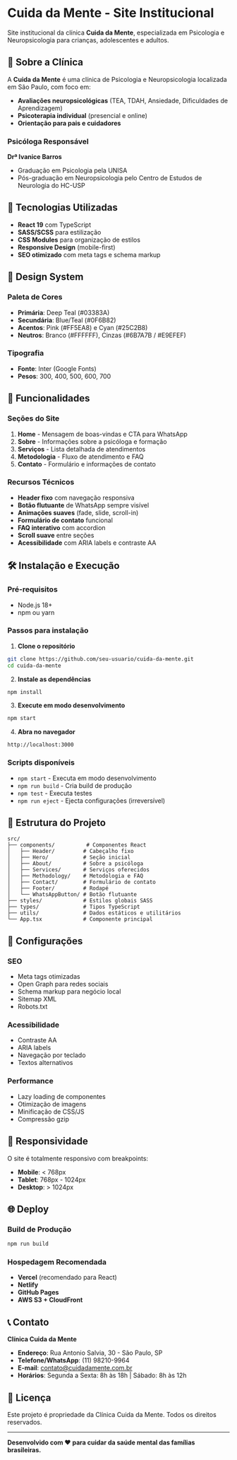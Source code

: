 # Cuida da Mente - Site Institucional

Site institucional da clínica **Cuida da Mente**, especializada em Psicologia e Neuropsicologia para crianças, adolescentes e adultos.

## 🏥 Sobre a Clínica

A **Cuida da Mente** é uma clínica de Psicologia e Neuropsicologia localizada em São Paulo, com foco em:

- **Avaliações neuropsicológicas** (TEA, TDAH, Ansiedade, Dificuldades de Aprendizagem)
- **Psicoterapia individual** (presencial e online)
- **Orientação para pais e cuidadores**

### Psicóloga Responsável
**Drª Ivanice Barros**
- Graduação em Psicologia pela UNISA
- Pós-graduação em Neuropsicologia pelo Centro de Estudos de Neurologia do HC-USP

## 🚀 Tecnologias Utilizadas

- **React 19** com TypeScript
- **SASS/SCSS** para estilização
- **CSS Modules** para organização de estilos
- **Responsive Design** (mobile-first)
- **SEO otimizado** com meta tags e schema markup

## 🎨 Design System

### Paleta de Cores
- **Primária**: Deep Teal (#03383A)
- **Secundária**: Blue/Teal (#0F6B82)
- **Acentos**: Pink (#FF5EA8) e Cyan (#25C2B8)
- **Neutros**: Branco (#FFFFFF), Cinzas (#6B7A7B / #E9EFEF)

### Tipografia
- **Fonte**: Inter (Google Fonts)
- **Pesos**: 300, 400, 500, 600, 700

## 📱 Funcionalidades

### Seções do Site
1. **Home** - Mensagem de boas-vindas e CTA para WhatsApp
2. **Sobre** - Informações sobre a psicóloga e formação
3. **Serviços** - Lista detalhada de atendimentos
4. **Metodologia** - Fluxo de atendimento e FAQ
5. **Contato** - Formulário e informações de contato

### Recursos Técnicos
- **Header fixo** com navegação responsiva
- **Botão flutuante** de WhatsApp sempre visível
- **Animações suaves** (fade, slide, scroll-in)
- **Formulário de contato** funcional
- **FAQ interativo** com accordion
- **Scroll suave** entre seções
- **Acessibilidade** com ARIA labels e contraste AA

## 🛠️ Instalação e Execução

### Pré-requisitos
- Node.js 18+ 
- npm ou yarn

### Passos para instalação

1. **Clone o repositório**
```bash
git clone https://github.com/seu-usuario/cuida-da-mente.git
cd cuida-da-mente
```

2. **Instale as dependências**
```bash
npm install
```

3. **Execute em modo desenvolvimento**
```bash
npm start
```

4. **Abra no navegador**
```
http://localhost:3000
```

### Scripts disponíveis

- `npm start` - Executa em modo desenvolvimento
- `npm run build` - Cria build de produção
- `npm test` - Executa testes
- `npm run eject` - Ejecta configurações (irreversível)

## 📁 Estrutura do Projeto

```
src/
├── components/          # Componentes React
│   ├── Header/         # Cabeçalho fixo
│   ├── Hero/           # Seção inicial
│   ├── About/          # Sobre a psicóloga
│   ├── Services/       # Serviços oferecidos
│   ├── Methodology/    # Metodologia e FAQ
│   ├── Contact/        # Formulário de contato
│   ├── Footer/         # Rodapé
│   └── WhatsAppButton/ # Botão flutuante
├── styles/             # Estilos globais SASS
├── types/              # Tipos TypeScript
├── utils/              # Dados estáticos e utilitários
└── App.tsx             # Componente principal
```

## 🔧 Configurações

### SEO
- Meta tags otimizadas
- Open Graph para redes sociais
- Schema markup para negócio local
- Sitemap XML
- Robots.txt

### Acessibilidade
- Contraste AA
- ARIA labels
- Navegação por teclado
- Textos alternativos

### Performance
- Lazy loading de componentes
- Otimização de imagens
- Minificação de CSS/JS
- Compressão gzip

## 📱 Responsividade

O site é totalmente responsivo com breakpoints:
- **Mobile**: < 768px
- **Tablet**: 768px - 1024px  
- **Desktop**: > 1024px

## 🌐 Deploy

### Build de Produção
```bash
npm run build
```

### Hospedagem Recomendada
- **Vercel** (recomendado para React)
- **Netlify**
- **GitHub Pages**
- **AWS S3 + CloudFront**

## 📞 Contato

**Clínica Cuida da Mente**
- **Endereço**: Rua Antonio Salvia, 30 - São Paulo, SP
- **Telefone/WhatsApp**: (11) 98210-9964
- **E-mail**: contato@cuidadamente.com.br
- **Horários**: Segunda a Sexta: 8h às 18h | Sábado: 8h às 12h

## 📄 Licença

Este projeto é propriedade da Clínica Cuida da Mente. Todos os direitos reservados.

---

**Desenvolvido com ❤️ para cuidar da saúde mental das famílias brasileiras.**
